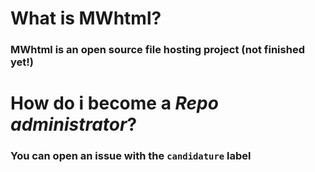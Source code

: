 # What is MWhtml?
### MWhtml is an open source file hosting project (not finished yet!)

# How do i become a ***Repo administrator***?
### You can open an issue with the `candidature` label
